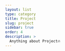 ```yaml
---
layout: list
type: category
title: Project
slug: project
sidebar: true
order: 4
description: >
  Anything about Project🔥
---
```

